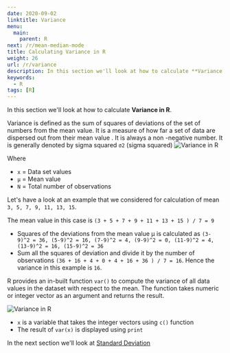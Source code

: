 ```yaml
---
date: 2020-09-02
linktitle: Variance
menu:
  main:
    parent: R
next: /r/mean-median-mode
title: Calculating Variance in R
weight: 26
url: /r/variance
description: In this section we'll look at how to calculate **Variance in R**. Variance is defined as the sum of squares of deviations of the set of numbers from the mean value.
keywords:
  - R
tags: [R]  
---
```

In this section we'll look at how to calculate **Variance in R**.

Variance is defined as the sum of squares of deviations of the set of numbers from the mean value. It is a measure of how far a set of data are dispersed out from their mean value . It is always a non -negative number. It is generally denoted by sigma squared `σ2` (sigma squared)
![Variance in R](/images/R/R-variance.png?width=10pc "Variance")

Where

- `x` = Data set values
- `µ` = Mean value
- `N` = Total number of observations

Let's have a look at an example that we considered for calculation of mean `3, 5, 7, 9, 11, 13, 15`. 

The mean value in this case is `(3 + 5 + 7 + 9 + 11 + 13 + 15 ) / 7 = 9`

- Squares of the deviations from the mean value µ is calculated as
`(3-9)^2 = 36, (5-9)^2 = 16, (7-9)^2 = 4, (9-9)^2 = 0, (11-9)^2 = 4, (13-9)^2 = 16, (15-9)^2 = 36`
- Sum all the squares of deviation and divide it by the number of observations `(36 + 16 + 4 + 0 + 4 + 16 + 36 ) / 7 = 16`. Hence the variance in this example is `16`.

R provides an in-built function `var()` to compute the variance of all data values in the dataset with respect to the mean. The function takes numeric or integer vector as an argument and returns the result.

![Variance in R](/images/R/R-var.png "var")

- `x` is a variable that takes the integer vectors using `c()` function
- The result of `var(x)` is displayed using `print`

In the next section we'll look at [Standard Deviation](/r/standard-deviation)

